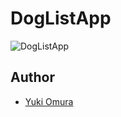 # DogListApp

![DogListApp](https://user-images.githubusercontent.com/39009922/74710140-43726880-5264-11ea-8728-21cf06d361ab.gif)

## Author

- [Yuki Omura](https://twitter.com/yuking_0319)
